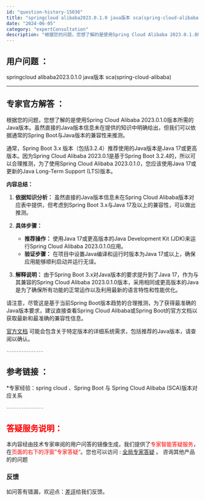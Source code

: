 ```yaml
---
id: "question-history-15036"
title: "springcloud alibaba2023.0.1.0 java版本 sca(spring-cloud-alibaba)"
date: "2024-06-05"
category: "expertConsultation"
description: "根据您的问题，您想了解的是使用Spring Cloud Alibaba 2023.0.1.0版本所需的Java版本。虽然直接的Java版本信息未在提供的知识中明确给出，但我们可以依据通常的Spring Boot与Java版本的兼容性来推测。通常，Spring Boot 3.x 版本（包括3.2.4）"
---
```


## 用户问题 ： 
 springcloud alibaba2023.0.1.0 java版本 sca(spring-cloud-alibaba) 

---------------
## 专家官方解答 ：

根据您的问题，您想了解的是使用Spring Cloud Alibaba 2023.0.1.0版本所需的Java版本。虽然直接的Java版本信息未在提供的知识中明确给出，但我们可以依据通常的Spring Boot与Java版本的兼容性来推测。

通常，Spring Boot 3.x 版本（包括3.2.4）推荐使用的Java版本是Java 17或更高版本。因为Spring Cloud Alibaba 2023.0.1是基于Spring Boot 3.2.4的，所以可以合理推测，为了使用Spring Cloud Alibaba 2023.0.1.0，您应该使用Java 17或更新的Java Long-Term Support (LTS)版本。

**内容总结：**

1. **依据知识分析：** 虽然直接的Java版本信息未在Spring Cloud Alibaba版本对应表中提供，但考虑到Spring Boot 3.x与Java 17及以上的兼容性，可以做出推测。
   
2. **具体步骤：**
   - **推荐操作：** 使用Java 17或更高版本的Java Development Kit (JDK)来运行Spring Cloud Alibaba 2023.0.1.0应用。
   - **验证步骤：** 在项目中设置Java编译和运行时版本为Java 17或以上，确保应用能够顺利启动并运行无误。

3. **解释说明：** 由于Spring Boot 3.x对Java版本的要求提升到了Java 17，作为与其兼容的Spring Cloud Alibaba 2023.0.1.0版本，采用相同或更高版本的Java是为了确保所有功能的正常运作以及利用最新的语言特性和性能优化。

请注意，尽管这是基于当前Spring Boot版本趋势的合理推测，为了获得最准确的Java版本要求，建议直接查看Spring Cloud Alibaba或Spring Boot的官方文档以获取最新和最准确的兼容性信息。

[官方文档](https://sca.aliyun.com/docs/2023/overview/version-explain/) 可能会包含关于特定版本的详细系统需求，包括推荐的Java版本，请查阅以确认。


<font color="#949494">---------------</font> 


## 参考链接 ：

*专家经验：spring cloud 、Spring Boot 与 Spring Cloud Alibaba (SCA)版本对应关系 


 <font color="#949494">---------------</font> 
 


## <font color="#FF0000">答疑服务说明：</font> 

本内容经由技术专家审阅的用户问答的镜像生成，我们提供了<font color="#FF0000">专家智能答疑服务</font>，在<font color="#FF0000">页面的右下的浮窗”专家答疑“</font>。您也可以访问 : [全局专家答疑](https://answer.opensource.alibaba.com/docs/intro) 。 咨询其他产品的的问题

### 反馈
如问答有错漏，欢迎点：[差评](https://ai.nacos.io/user/feedbackByEnhancerGradePOJOID?enhancerGradePOJOId=15102)给我们反馈。
